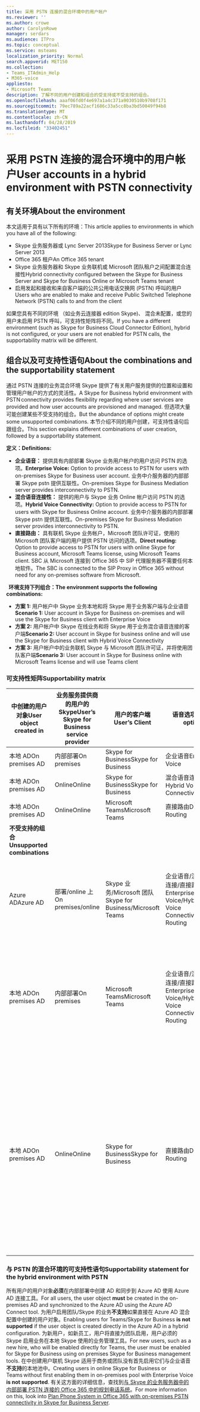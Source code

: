 ```yaml
---
title: 采用 PSTN 连接的混合环境中的用户帐户
ms.reviewer: ''
ms.author: crowe
author: CarolynRowe
manager: serdars
ms.audience: ITPro
ms.topic: conceptual
ms.service: msteams
localization_priority: Normal
search.appverid: MET150
ms.collection:
- Teams_ITAdmin_Help
- M365-voice
appliesto:
- Microsoft Teams
description: 了解不同的用户创建和组合的受支持或不受支持的组合。
ms.openlocfilehash: aaaf06fd0f4e697a1a4c371a9030510b9708f171
ms.sourcegitcommit: 79ec789a22acf1686c33a5cc8ba3bd50049f94b8
ms.translationtype: MT
ms.contentlocale: zh-CN
ms.lasthandoff: 04/28/2019
ms.locfileid: "33402451"
---
```

# <a name="user-accounts-in-a-hybrid-environment-with-pstn-connectivity"></a><span data-ttu-id="ac14b-103">采用 PSTN 连接的混合环境中的用户帐户</span><span class="sxs-lookup"><span data-stu-id="ac14b-103">User accounts in a hybrid environment with PSTN connectivity</span></span>

## <a name="about-the-environment"></a><span data-ttu-id="ac14b-104">有关环境</span><span class="sxs-lookup"><span data-stu-id="ac14b-104">About the environment</span></span>

<span data-ttu-id="ac14b-105">本文适用于具有以下所有的环境：</span><span class="sxs-lookup"><span data-stu-id="ac14b-105">This article applies to environments in which you have all of the following:</span></span> 
 
- <span data-ttu-id="ac14b-106">Skype 业务服务器或 Lync Server 2013</span><span class="sxs-lookup"><span data-stu-id="ac14b-106">Skype for Business Server or Lync Server 2013</span></span> 
- <span data-ttu-id="ac14b-107">Office 365 租户</span><span class="sxs-lookup"><span data-stu-id="ac14b-107">An Office 365 tenant</span></span> 
- <span data-ttu-id="ac14b-108">Skype 业务服务器和 Skype 业务联机或 Microsoft 团队租户之间配置混合连接性</span><span class="sxs-lookup"><span data-stu-id="ac14b-108">Hybrid connectivity configured between the Skype for Business Server and Skype for Business Online or Microsoft Teams tenant</span></span> 
- <span data-ttu-id="ac14b-109">启用发起和接收和来自客户端的公共公用电话交换网 (PSTN) 呼叫的用户</span><span class="sxs-lookup"><span data-stu-id="ac14b-109">Users who are enabled to make and receive Public Switched Telephone Network (PSTN) calls to and from the client</span></span>

 
<span data-ttu-id="ac14b-110">如果您具有不同的环境 （如业务云连接器 edition Skype)、 混合未配置，或您的用户未启用 PSTN 呼叫，可支持性矩阵将不同。</span><span class="sxs-lookup"><span data-stu-id="ac14b-110">If you have a different environment (such as Skype for Business Cloud Connector Edition), hybrid is not configured, or your users are not enabled for PSTN calls, the supportability matrix will be different.</span></span>  

## <a name="about-the-combinations-and-the-supportability-statement"></a><span data-ttu-id="ac14b-111">组合以及可支持性语句</span><span class="sxs-lookup"><span data-stu-id="ac14b-111">About the combinations and the supportability statement</span></span>  

<span data-ttu-id="ac14b-112">通过 PSTN 连接的业务混合环境 Skype 提供了有关用户服务提供的位置和设置和管理用户帐户的方式的灵活性。</span><span class="sxs-lookup"><span data-stu-id="ac14b-112">A Skype for Business hybrid environment with PSTN connectivity provides flexibility regarding where user services are provided and how user accounts are provisioned and managed.</span></span> <span data-ttu-id="ac14b-113">但选项大量可能创建某些不受支持的组合。</span><span class="sxs-lookup"><span data-stu-id="ac14b-113">But the abundance of options might create some unsupported combinations.</span></span> <span data-ttu-id="ac14b-114">本节介绍不同的用户创建，可支持性语句后跟组合。</span><span class="sxs-lookup"><span data-stu-id="ac14b-114">This section explains different combinations of user creation, followed by a supportability statement.</span></span>


<span data-ttu-id="ac14b-115">**定义：**</span><span class="sxs-lookup"><span data-stu-id="ac14b-115">**Definitions:**</span></span>   
- <span data-ttu-id="ac14b-116">**企业语音：** 提供具有内部部署 Skype 业务用户帐户的用户访问 PSTN 的选项。</span><span class="sxs-lookup"><span data-stu-id="ac14b-116">**Enterprise Voice:** Option to provide access to PSTN for users with on-premises Skype for Business user account.</span></span> <span data-ttu-id="ac14b-117">业务中介服务器的内部部署 Skype pstn 提供互联性。</span><span class="sxs-lookup"><span data-stu-id="ac14b-117">On-premises Skype for Business Mediation server provides interconnectivity to PSTN.</span></span>  
- <span data-ttu-id="ac14b-118">**混合语音连接性：** 提供的用户与 Skype 业务 Online 帐户访问 PSTN 的选项。</span><span class="sxs-lookup"><span data-stu-id="ac14b-118">**Hybrid Voice Connectivity:** Option to provide access to PSTN for users with Skype for Business Online account.</span></span> <span data-ttu-id="ac14b-119">业务中介服务器的内部部署 Skype pstn 提供互联性。</span><span class="sxs-lookup"><span data-stu-id="ac14b-119">On-premises Skype for Business Mediation server provides interconnectivity to PSTN.</span></span> 
- <span data-ttu-id="ac14b-120">**直接路由：** 具有联机 Skype 业务帐户，Microsoft 团队许可证，使用的 Microsoft 团队客户端的用户提供 PSTN 访问的选项。</span><span class="sxs-lookup"><span data-stu-id="ac14b-120">**Direct routing:** Option to provide access to PSTN for users with online Skype for Business account, Microsoft Teams license, using Microsoft Teams client.</span></span> <span data-ttu-id="ac14b-121">SBC 从 Microsoft 连接到 Office 365 中 SIP 代理服务器不需要任何本地软件。</span><span class="sxs-lookup"><span data-stu-id="ac14b-121">The SBC is connected to the SIP Proxy in Office 365 without need for any on-premises software from Microsoft.</span></span>

  
<span data-ttu-id="ac14b-122">**环境支持下列组合：**</span><span class="sxs-lookup"><span data-stu-id="ac14b-122">**The environment supports the following combinations:**</span></span>
- <span data-ttu-id="ac14b-123">**方案 1:** 用户帐户中 Skype 业务本地和将 Skype 用于业务客户端与企业语音</span><span class="sxs-lookup"><span data-stu-id="ac14b-123">**Scenario 1:** User account in Skype for Business on-premises and will use the Skype for Business client with Enterprise Voice</span></span>
- <span data-ttu-id="ac14b-124">**方案 2:** 用户帐户中 Skype 在线业务和将 Skype 用于业务混合语音连接的客户端</span><span class="sxs-lookup"><span data-stu-id="ac14b-124">**Scenario 2:** User account in Skype for business online and will use the Skype for Business client with Hybrid Voice Connectivity</span></span>
- <span data-ttu-id="ac14b-125">**方案 3:** 用户帐户中的业务联机 Skype 与 Microsoft 团队许可证，并将使用团队客户端</span><span class="sxs-lookup"><span data-stu-id="ac14b-125">**Scenario 3:** User account in Skype for Business online with Microsoft Teams license and will use Teams client</span></span>
 
### <a name="supportability-matrix"></a><span data-ttu-id="ac14b-126">可支持性矩阵</span><span class="sxs-lookup"><span data-stu-id="ac14b-126">Supportability matrix</span></span>


|<span data-ttu-id="ac14b-127">**中创建的用户对象**</span><span class="sxs-lookup"><span data-stu-id="ac14b-127">**User object created in**</span></span>  |<span data-ttu-id="ac14b-128">**业务服务提供商的用户的 Skype**</span><span class="sxs-lookup"><span data-stu-id="ac14b-128">**User’s Skype for Business service provider**</span></span>|<span data-ttu-id="ac14b-129">**用户的客户端**</span><span class="sxs-lookup"><span data-stu-id="ac14b-129">**User’s Client**</span></span>|<span data-ttu-id="ac14b-130">**语音选项**</span><span class="sxs-lookup"><span data-stu-id="ac14b-130">**Voice option**</span></span>|<span data-ttu-id="ac14b-131">**支持**</span><span class="sxs-lookup"><span data-stu-id="ac14b-131">**Supported**</span></span>|
| ------------ | --------- | --------- | --------- | -------- |
|<span data-ttu-id="ac14b-132">本地 AD</span><span class="sxs-lookup"><span data-stu-id="ac14b-132">On premises AD</span></span>| <span data-ttu-id="ac14b-133">内部部署</span><span class="sxs-lookup"><span data-stu-id="ac14b-133">On premises</span></span> |<span data-ttu-id="ac14b-134">Skype for Business</span><span class="sxs-lookup"><span data-stu-id="ac14b-134">Skype for Business</span></span>   | <span data-ttu-id="ac14b-135">企业语音</span><span class="sxs-lookup"><span data-stu-id="ac14b-135">Enterprise Voice</span></span>   |<span data-ttu-id="ac14b-136">是</span><span class="sxs-lookup"><span data-stu-id="ac14b-136">Yes</span></span>|
|<span data-ttu-id="ac14b-137">本地 AD</span><span class="sxs-lookup"><span data-stu-id="ac14b-137">On premises AD</span></span>|<span data-ttu-id="ac14b-138">Online</span><span class="sxs-lookup"><span data-stu-id="ac14b-138">Online</span></span>| <span data-ttu-id="ac14b-139">Skype for Business</span><span class="sxs-lookup"><span data-stu-id="ac14b-139">Skype for Business</span></span>  | <span data-ttu-id="ac14b-140">混合语音连接</span><span class="sxs-lookup"><span data-stu-id="ac14b-140">Hybrid Voice Connectivity</span></span>   |<span data-ttu-id="ac14b-141">是</span><span class="sxs-lookup"><span data-stu-id="ac14b-141">Yes</span></span> |
|<span data-ttu-id="ac14b-142">本地 AD</span><span class="sxs-lookup"><span data-stu-id="ac14b-142">On premises AD</span></span>|<span data-ttu-id="ac14b-143">Online</span><span class="sxs-lookup"><span data-stu-id="ac14b-143">Online</span></span> |<span data-ttu-id="ac14b-144">Microsoft Teams</span><span class="sxs-lookup"><span data-stu-id="ac14b-144">Microsoft Teams</span></span> |<span data-ttu-id="ac14b-145">直接路由</span><span class="sxs-lookup"><span data-stu-id="ac14b-145">Direct Routing</span></span>  |<span data-ttu-id="ac14b-146">是</span><span class="sxs-lookup"><span data-stu-id="ac14b-146">Yes</span></span> |
|<span data-ttu-id="ac14b-147">**不受支持的组合**</span><span class="sxs-lookup"><span data-stu-id="ac14b-147">**Unsupported combinations**</span></span>    | |         |         |      |
|<span data-ttu-id="ac14b-148">Azure AD</span><span class="sxs-lookup"><span data-stu-id="ac14b-148">Azure AD</span></span>| <span data-ttu-id="ac14b-149">部署/online 上</span><span class="sxs-lookup"><span data-stu-id="ac14b-149">On premises/online</span></span> | <span data-ttu-id="ac14b-150">Skype 业务/Microsoft 团队</span><span class="sxs-lookup"><span data-stu-id="ac14b-150">Skype for Business/Microsoft Teams</span></span>|<span data-ttu-id="ac14b-151">企业语音/混合语音连接/直接路由</span><span class="sxs-lookup"><span data-stu-id="ac14b-151">Enterprise Voice/Hybrid Voice Connectivity/Direct Routing</span></span>  |<span data-ttu-id="ac14b-152">否，必须在用户对象中创建的本地 AD 首先</span><span class="sxs-lookup"><span data-stu-id="ac14b-152">No, user object MUST be created in on-premises AD first</span></span> |
|<span data-ttu-id="ac14b-153">本地 AD</span><span class="sxs-lookup"><span data-stu-id="ac14b-153">On premises AD</span></span>  |<span data-ttu-id="ac14b-154">内部部署</span><span class="sxs-lookup"><span data-stu-id="ac14b-154">On premises</span></span>| <span data-ttu-id="ac14b-155">Microsoft Teams</span><span class="sxs-lookup"><span data-stu-id="ac14b-155">Microsoft Teams</span></span>| <span data-ttu-id="ac14b-156">企业语音/混合语音连接/直接路由</span><span class="sxs-lookup"><span data-stu-id="ac14b-156">Enterprise Voice/Hybrid Voice Connectivity/Direct Routing</span></span>   |<span data-ttu-id="ac14b-157">否，Microsoft 团队客户端不支持的本地 Skype for Business</span><span class="sxs-lookup"><span data-stu-id="ac14b-157">No, Microsoft Teams client is not supported with on-premises Skype for Business</span></span> |     
|<span data-ttu-id="ac14b-158">本地 AD</span><span class="sxs-lookup"><span data-stu-id="ac14b-158">On premises AD</span></span>  |<span data-ttu-id="ac14b-159">Online</span><span class="sxs-lookup"><span data-stu-id="ac14b-159">Online</span></span> |<span data-ttu-id="ac14b-160">Skype for Business</span><span class="sxs-lookup"><span data-stu-id="ac14b-160">Skype for Business</span></span>  | <span data-ttu-id="ac14b-161">直接路由</span><span class="sxs-lookup"><span data-stu-id="ac14b-161">Direct Routing</span></span>  |<span data-ttu-id="ac14b-162">否，直接路由中不支持与 Skype for Business 客户端，用户必须先为 Skype for Business 中的企业语音启用</span><span class="sxs-lookup"><span data-stu-id="ac14b-162">No, Direct Routing is not supported with Skype for Business client, and user must be enabled for Enterprise Voice in Skype for Business first</span></span>  |


### <a name="supportability-statement-for-the-hybrid-environment-with-pstn"></a><span data-ttu-id="ac14b-163">与 PSTN 的混合环境的可支持性语句</span><span class="sxs-lookup"><span data-stu-id="ac14b-163">Supportability statement for the hybrid environment with PSTN</span></span>

<span data-ttu-id="ac14b-164">所有用户的用户对象**必须**在内部部署中创建 AD 和同步到 Azure AD 使用 Azure AD 连接工具。</span><span class="sxs-lookup"><span data-stu-id="ac14b-164">For all users, the user object **must** be created in the on-premises AD and synchronized to the Azure AD using the Azure AD Connect tool.</span></span> <span data-ttu-id="ac14b-165">为用户启用团队/Skype 的业务**不支持**如果直接在 Azure AD 混合配置中创建的用户对象。</span><span class="sxs-lookup"><span data-stu-id="ac14b-165">Enabling users for Teams/Skype for Business **is not supported** if the user object is created directly in the Azure AD in a hybrid configuration.</span></span> <span data-ttu-id="ac14b-166">为新用户，如新员工，用户将直接为团队启用，用户必须的 Skype 启用业务在本地 Skype 使用的业务管理工具。</span><span class="sxs-lookup"><span data-stu-id="ac14b-166">For new users, such as a new hire, who will be enabled directly for Teams, the user must be enabled for Skype for Business using on premises Skype for Business management tools.</span></span> <span data-ttu-id="ac14b-167">在中创建用户联机 Skype 适用于商务或团队没有首先启用它们与企业语音**不支持**的本地池中。</span><span class="sxs-lookup"><span data-stu-id="ac14b-167">Creating users in online Skype for Business or Teams without first enabling them in on-premises pool with Enterprise Voice **is not supported**.</span></span> <span data-ttu-id="ac14b-168">有关这方面的详细信息，查找到[与 Skype 的业务服务器中的内部部署 PSTN 连接的 Office 365 中的规划电话系统](https://docs.microsoft.com/skypeforbusiness/skype-for-business-hybrid-solutions/plan-your-phone-system-cloud-pbx-solution/plan-phone-system-with-on-premises-pstn-connectivity)。</span><span class="sxs-lookup"><span data-stu-id="ac14b-168">For more information on this, look into [Plan Phone System in Office 365 with on-premises PSTN connectivity in Skype for Business Server](https://docs.microsoft.com/skypeforbusiness/skype-for-business-hybrid-solutions/plan-your-phone-system-cloud-pbx-solution/plan-phone-system-with-on-premises-pstn-connectivity).</span></span>
